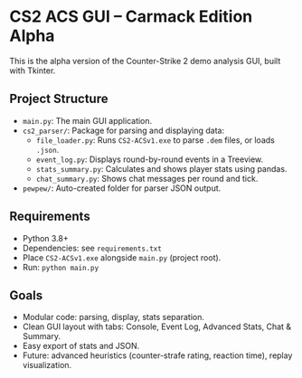 # CS2 ACS GUI – Carmack Edition Alpha

This is the alpha version of the Counter-Strike 2 demo analysis GUI, built with Tkinter.

## Project Structure

- `main.py`: The main GUI application.
- `cs2_parser/`: Package for parsing and displaying data:
  - `file_loader.py`: Runs `CS2-ACSv1.exe` to parse `.dem` files, or loads `.json`.
  - `event_log.py`: Displays round-by-round events in a Treeview.
  - `stats_summary.py`: Calculates and shows player stats using pandas.
  - `chat_summary.py`: Shows chat messages per round and tick.
- `pewpew/`: Auto-created folder for parser JSON output.

## Requirements

- Python 3.8+
- Dependencies: see `requirements.txt`
- Place `CS2-ACSv1.exe` alongside `main.py` (project root).
- Run: `python main.py`

## Goals

- Modular code: parsing, display, stats separation.
- Clean GUI layout with tabs: Console, Event Log, Advanced Stats, Chat & Summary.
- Easy export of stats and JSON.
- Future: advanced heuristics (counter-strafe rating, reaction time), replay visualization.
